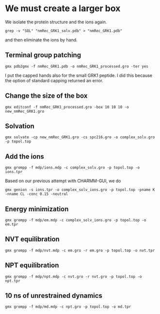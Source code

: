 
# We must create a larger box

We isolate the protein structure and the ions again. 
```
grep -v "SOL" "nmRec_GRK1_solv.pdb" > "nmRec_GRK1.pdb"
```
and then eliminate the ions by hand. 

## Terminal group patching
```
gmx pdb2gmx -f nmRec_GRK1.pdb -o nmRec_GRK1_processed.gro -ter yes
```
I put the capped hands also for the small GRK1 peptide. I did this because the option of standard capping returned an error. 

## Change the size of the box 
```
gmx editconf -f nmRec_GRK1_processed.gro -box 10 10 10 -o new_nmRec_GRK1.gro
```

## Solvation
```
gmx solvate -cp new_nmRec_GRK1.gro -cs spc216.gro -o complex_solv.gro -p topol.top
```

## Add the ions
```
gmx grompp -f mdp/ions.mdp -c complex_solv.gro -p topol.top -o ions.tpr
```
Based on our previous attempt with CHARMM-GUI, we do
```
gmx genion -s ions.tpr -o complex_solv_ions.gro -p topol.top -pname K -nname CL -conc 0.15 -neutral
```

## Energy minimization
```
gmx grompp -f mdp/em.mdp -c complex_solv_ions.gro -p topol.top -o em.tpr
```

## NVT equilibration
```
gmx grompp -f mdp/nvt.mdp -c em.gro -r em.gro -p topol.top -o nvt.tpr
```

## NPT equilibration
```
gmx grompp -f mdp/npt.mdp -c nvt.gro -r nvt.gro -p topol.top -o npt.tpr
```

## 10 ns of unrestrained dynamics 
```
gmx grompp -f mdp/md.mdp -c npt.gro -p topol.top -o md.tpr
```